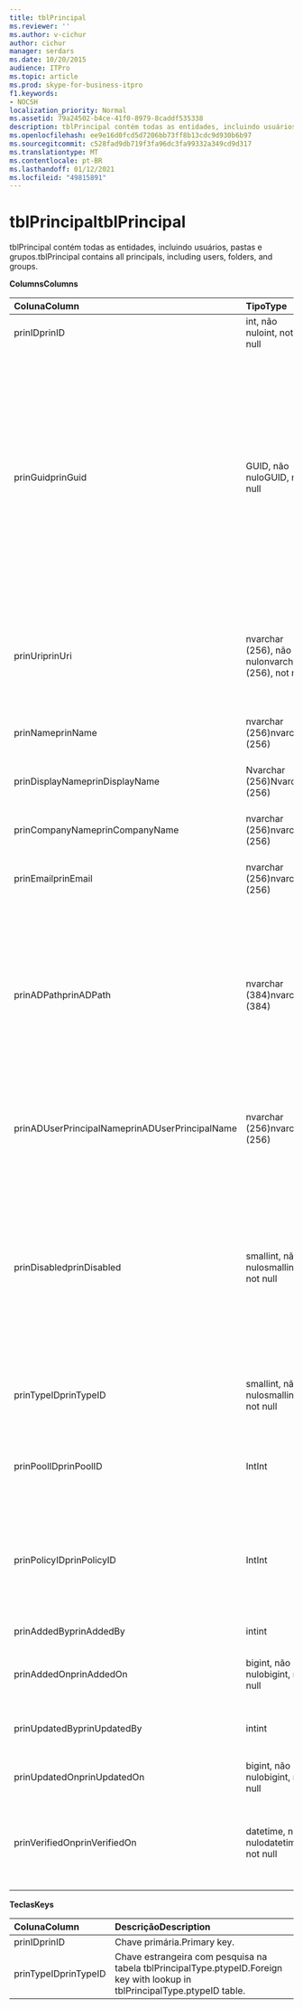 ```yaml
---
title: tblPrincipal
ms.reviewer: ''
ms.author: v-cichur
author: cichur
manager: serdars
ms.date: 10/20/2015
audience: ITPro
ms.topic: article
ms.prod: skype-for-business-itpro
f1.keywords:
- NOCSH
localization_priority: Normal
ms.assetid: 79a24502-b4ce-41f0-8979-8caddf535338
description: tblPrincipal contém todas as entidades, incluindo usuários, pastas e grupos.
ms.openlocfilehash: ee9e16d0fcd5d7206bb73ff8b13cdc9d930b6b97
ms.sourcegitcommit: c528fad9db719f3fa96dc3fa99332a349cd9d317
ms.translationtype: MT
ms.contentlocale: pt-BR
ms.lasthandoff: 01/12/2021
ms.locfileid: "49815891"
---
```

# <a name="tblprincipal"></a><span data-ttu-id="a394f-103">tblPrincipal</span><span class="sxs-lookup"><span data-stu-id="a394f-103">tblPrincipal</span></span>
 
<span data-ttu-id="a394f-104">tblPrincipal contém todas as entidades, incluindo usuários, pastas e grupos.</span><span class="sxs-lookup"><span data-stu-id="a394f-104">tblPrincipal contains all principals, including users, folders, and groups.</span></span>
  
<span data-ttu-id="a394f-105">**Columns**</span><span class="sxs-lookup"><span data-stu-id="a394f-105">**Columns**</span></span>

|<span data-ttu-id="a394f-106">**Coluna**</span><span class="sxs-lookup"><span data-stu-id="a394f-106">**Column**</span></span>|<span data-ttu-id="a394f-107">**Tipo**</span><span class="sxs-lookup"><span data-stu-id="a394f-107">**Type**</span></span>|<span data-ttu-id="a394f-108">**Descrição**</span><span class="sxs-lookup"><span data-stu-id="a394f-108">**Description**</span></span>|
|:-----|:-----|:-----|
|<span data-ttu-id="a394f-109">prinID</span><span class="sxs-lookup"><span data-stu-id="a394f-109">prinID</span></span>  <br/> |<span data-ttu-id="a394f-110">int, não nulo</span><span class="sxs-lookup"><span data-stu-id="a394f-110">int, not null</span></span>  <br/> |<span data-ttu-id="a394f-111">ID principal.</span><span class="sxs-lookup"><span data-stu-id="a394f-111">Principal ID.</span></span>  <br/> |
|<span data-ttu-id="a394f-112">prinGuid</span><span class="sxs-lookup"><span data-stu-id="a394f-112">prinGuid</span></span>  <br/> |<span data-ttu-id="a394f-113">GUID, não nulo</span><span class="sxs-lookup"><span data-stu-id="a394f-113">GUID, not null</span></span>  <br/> |<span data-ttu-id="a394f-114">GUID da entidade.</span><span class="sxs-lookup"><span data-stu-id="a394f-114">Principal GUID.</span></span> <span data-ttu-id="a394f-115">Isso é amplamente usado como uma chave primária alternativa porque seu significado cruza o espaço dos Serviços de Domínio Active Directory.</span><span class="sxs-lookup"><span data-stu-id="a394f-115">This is broadly used as an alternate primary key because its meaning crosses over into the Active Directory Domain Services space.</span></span> <span data-ttu-id="a394f-116">(O GUID de uma entidade em cache é igual ao GUID de objeto correspondente no Active Directory).</span><span class="sxs-lookup"><span data-stu-id="a394f-116">(The GUID for a cached principal is equal to the corresponding Active Directory object GUID.)</span></span>  <br/> |
|<span data-ttu-id="a394f-117">prinUri</span><span class="sxs-lookup"><span data-stu-id="a394f-117">prinUri</span></span>  <br/> |<span data-ttu-id="a394f-118">nvarchar (256), não nulo</span><span class="sxs-lookup"><span data-stu-id="a394f-118">nvarchar (256), not null</span></span>  <br/> |<span data-ttu-id="a394f-p102">URI de entidade. O esquema do SIP é usado para usuários e o ma-grp é usado para quase tudo.</span><span class="sxs-lookup"><span data-stu-id="a394f-p102">Principal URI. The SIP scheme is used for users, and ma-grp is used for almost everything else.</span></span>  <br/> |
|<span data-ttu-id="a394f-121">prinName</span><span class="sxs-lookup"><span data-stu-id="a394f-121">prinName</span></span>  <br/> |<span data-ttu-id="a394f-122">nvarchar (256)</span><span class="sxs-lookup"><span data-stu-id="a394f-122">nvarchar (256)</span></span>  <br/> |<span data-ttu-id="a394f-p103">Nome comum. Usado apenas por tipos de usuário.</span><span class="sxs-lookup"><span data-stu-id="a394f-p103">Common name. Used only by user types.</span></span>  <br/> |
|<span data-ttu-id="a394f-125">prinDisplayName</span><span class="sxs-lookup"><span data-stu-id="a394f-125">prinDisplayName</span></span>  <br/> |<span data-ttu-id="a394f-126">Nvarchar (256)</span><span class="sxs-lookup"><span data-stu-id="a394f-126">Nvarchar (256)</span></span>  <br/> |<span data-ttu-id="a394f-p104">Nome de exibição. Usado somente pelos tipos de usuário.</span><span class="sxs-lookup"><span data-stu-id="a394f-p104">Display name. Used only by user types.</span></span>  <br/> |
|<span data-ttu-id="a394f-129">prinCompanyName</span><span class="sxs-lookup"><span data-stu-id="a394f-129">prinCompanyName</span></span>  <br/> |<span data-ttu-id="a394f-130">nvarchar (256)</span><span class="sxs-lookup"><span data-stu-id="a394f-130">nvarchar (256)</span></span>  <br/> |<span data-ttu-id="a394f-p105">Nome da empresa. Usado somente pelos tipos de usuário.</span><span class="sxs-lookup"><span data-stu-id="a394f-p105">Company name. Used only by user types.</span></span>  <br/> |
|<span data-ttu-id="a394f-133">prinEmail</span><span class="sxs-lookup"><span data-stu-id="a394f-133">prinEmail</span></span>  <br/> |<span data-ttu-id="a394f-134">nvarchar (256)</span><span class="sxs-lookup"><span data-stu-id="a394f-134">nvarchar (256)</span></span>  <br/> |<span data-ttu-id="a394f-p106">Email. Usado apenas pelos tipos de usuários.</span><span class="sxs-lookup"><span data-stu-id="a394f-p106">Email. Used only by user types.</span></span>  <br/> |
|<span data-ttu-id="a394f-137">prinADPath</span><span class="sxs-lookup"><span data-stu-id="a394f-137">prinADPath</span></span>  <br/> |<span data-ttu-id="a394f-138">nvarchar (384)</span><span class="sxs-lookup"><span data-stu-id="a394f-138">nvarchar (384)</span></span>  <br/> |<span data-ttu-id="a394f-p107">Nome de domínio do objeto do Active Directory do qual a entidade é uma versão em cache. Pode ser nulo para tipos que não são objetos do Active Directory (como os usuários do sistema).</span><span class="sxs-lookup"><span data-stu-id="a394f-p107">Domain name of the Active Directory object that the principal is a cached version of. Can be Null for types that are not Active Directory objects (such as system users).</span></span>  <br/> |
|<span data-ttu-id="a394f-141">prinADUserPrincipalName</span><span class="sxs-lookup"><span data-stu-id="a394f-141">prinADUserPrincipalName</span></span>  <br/> |<span data-ttu-id="a394f-142">nvarchar (256)</span><span class="sxs-lookup"><span data-stu-id="a394f-142">nvarchar (256)</span></span>  <br/> |<span data-ttu-id="a394f-143">Nome UPN do usuário.</span><span class="sxs-lookup"><span data-stu-id="a394f-143">User's user principal name (UPN).</span></span> <span data-ttu-id="a394f-144">Usado somente pelos tipos de usuário regular.</span><span class="sxs-lookup"><span data-stu-id="a394f-144">Used only by regular user types.</span></span>  <br/> |
|<span data-ttu-id="a394f-145">prinDisabled</span><span class="sxs-lookup"><span data-stu-id="a394f-145">prinDisabled</span></span>  <br/> |<span data-ttu-id="a394f-146">smallint, não nulo</span><span class="sxs-lookup"><span data-stu-id="a394f-146">smallint, not null</span></span>  <br/> | <span data-ttu-id="a394f-147">0: a entidade está ativa.</span><span class="sxs-lookup"><span data-stu-id="a394f-147">0: Principal is active.</span></span> <br/>  <span data-ttu-id="a394f-148">1: a entidade de segurança está desabilitada porque os recursos SIP do usuário estão desabilitados.</span><span class="sxs-lookup"><span data-stu-id="a394f-148">1: Principal is disabled because user's SIP capabilities are disabled.</span></span> <br/>  <span data-ttu-id="a394f-149">2: a entidade é excluída porque o objeto associado do AD foi excluído.</span><span class="sxs-lookup"><span data-stu-id="a394f-149">2: Principal is deleted because associated AD object has been deleted.</span></span> <br/> |
|<span data-ttu-id="a394f-150">prinTypeID</span><span class="sxs-lookup"><span data-stu-id="a394f-150">prinTypeID</span></span>  <br/> |<span data-ttu-id="a394f-151">smallint, não nulo</span><span class="sxs-lookup"><span data-stu-id="a394f-151">smallint, not null</span></span>  <br/> |<span data-ttu-id="a394f-152">Tipo de entidade (da tabela tblPrincipalType).</span><span class="sxs-lookup"><span data-stu-id="a394f-152">Principal type (from tblPrincipalType table).</span></span>  <br/> |
|<span data-ttu-id="a394f-153">prinPoolID</span><span class="sxs-lookup"><span data-stu-id="a394f-153">prinPoolID</span></span>  <br/> |<span data-ttu-id="a394f-154">Int</span><span class="sxs-lookup"><span data-stu-id="a394f-154">Int</span></span>  <br/> |<span data-ttu-id="a394f-155">Atribuição do pool de clientes do Skype for Business para a entidade de serviço.</span><span class="sxs-lookup"><span data-stu-id="a394f-155">Skype for Business client pool assignment for the principal.</span></span>  <br/> |
|<span data-ttu-id="a394f-156">prinPolicyID</span><span class="sxs-lookup"><span data-stu-id="a394f-156">prinPolicyID</span></span>  <br/> |<span data-ttu-id="a394f-157">Int</span><span class="sxs-lookup"><span data-stu-id="a394f-157">Int</span></span>  <br/> |<span data-ttu-id="a394f-158">Valor da política do Servidor de Chat Persistente para o usuário, se a política de tipo de marca estiver presente.</span><span class="sxs-lookup"><span data-stu-id="a394f-158">Persistent Chat Server policy value for user, if tag type policy is present.</span></span>  <br/> |
|<span data-ttu-id="a394f-159">prinAddedBy</span><span class="sxs-lookup"><span data-stu-id="a394f-159">prinAddedBy</span></span>  <br/> |<span data-ttu-id="a394f-160">int</span><span class="sxs-lookup"><span data-stu-id="a394f-160">int</span></span>  <br/> |<span data-ttu-id="a394f-161">ID da entidade do criador.</span><span class="sxs-lookup"><span data-stu-id="a394f-161">Principal ID of the creator.</span></span>  <br/> |
|<span data-ttu-id="a394f-162">prinAddedOn</span><span class="sxs-lookup"><span data-stu-id="a394f-162">prinAddedOn</span></span>  <br/> |<span data-ttu-id="a394f-163">bigint, não nulo</span><span class="sxs-lookup"><span data-stu-id="a394f-163">bigint, not null</span></span>  <br/> |<span data-ttu-id="a394f-164">Carimbo de data/hora para a hora da criação.</span><span class="sxs-lookup"><span data-stu-id="a394f-164">Time stamp for the creation time.</span></span>  <br/> |
|<span data-ttu-id="a394f-165">prinUpdatedBy</span><span class="sxs-lookup"><span data-stu-id="a394f-165">prinUpdatedBy</span></span>  <br/> |<span data-ttu-id="a394f-166">int</span><span class="sxs-lookup"><span data-stu-id="a394f-166">int</span></span>  <br/> |<span data-ttu-id="a394f-167">ID da entidade que atualizou esta entrada pela última vez.</span><span class="sxs-lookup"><span data-stu-id="a394f-167">ID of the principal that last updated this.</span></span>  <br/> |
|<span data-ttu-id="a394f-168">prinUpdatedOn</span><span class="sxs-lookup"><span data-stu-id="a394f-168">prinUpdatedOn</span></span>  <br/> |<span data-ttu-id="a394f-169">bigint, não nulo</span><span class="sxs-lookup"><span data-stu-id="a394f-169">bigint, not null</span></span>  <br/> |<span data-ttu-id="a394f-170">Carimbo de data/hora da última atualização.</span><span class="sxs-lookup"><span data-stu-id="a394f-170">Time stamp for the last update.</span></span>  <br/> |
|<span data-ttu-id="a394f-171">prinVerifiedOn</span><span class="sxs-lookup"><span data-stu-id="a394f-171">prinVerifiedOn</span></span>  <br/> |<span data-ttu-id="a394f-172">datetime, não nulo</span><span class="sxs-lookup"><span data-stu-id="a394f-172">datetime, not null</span></span>  <br/> |<span data-ttu-id="a394f-173">Data e hora da última atualização de Sincronização do Active Directory para a entidade.</span><span class="sxs-lookup"><span data-stu-id="a394f-173">Date and time of the last Active Directory Sync refresh for the principal.</span></span>  <br/> |
   
<span data-ttu-id="a394f-174">**Teclas**</span><span class="sxs-lookup"><span data-stu-id="a394f-174">**Keys**</span></span>

|<span data-ttu-id="a394f-175">**Coluna**</span><span class="sxs-lookup"><span data-stu-id="a394f-175">**Column**</span></span>|<span data-ttu-id="a394f-176">**Descrição**</span><span class="sxs-lookup"><span data-stu-id="a394f-176">**Description**</span></span>|
|:-----|:-----|
|<span data-ttu-id="a394f-177">prinID</span><span class="sxs-lookup"><span data-stu-id="a394f-177">prinID</span></span>  <br/> |<span data-ttu-id="a394f-178">Chave primária.</span><span class="sxs-lookup"><span data-stu-id="a394f-178">Primary key.</span></span>  <br/> |
|<span data-ttu-id="a394f-179">prinTypeID</span><span class="sxs-lookup"><span data-stu-id="a394f-179">prinTypeID</span></span>  <br/> |<span data-ttu-id="a394f-180">Chave estrangeira com pesquisa na tabela tblPrincipalType.ptypeID.</span><span class="sxs-lookup"><span data-stu-id="a394f-180">Foreign key with lookup in tblPrincipalType.ptypeID table.</span></span>  <br/> |
   

